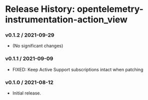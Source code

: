 # Release History: opentelemetry-instrumentation-action_view

### v0.1.2 / 2021-09-29

* (No significant changes)

### v0.1.1 / 2021-09-09

* FIXED: Keep Active Support subscriptions intact when patching 

### v0.1.0 / 2021-08-12

* Initial release.
